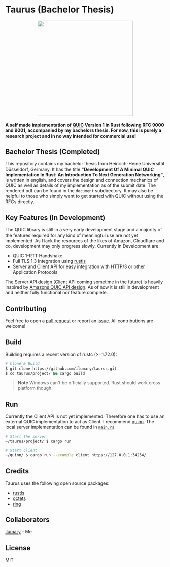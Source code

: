 <h1>
  <br>
  Taurus (Bachelor Thesis)
  <br>
</h1>
<div align="center">
  <img src="https://coconucos.cs.hhu.de/lehre/bigdata/resources/img/hhu-logo.svg" width=300>
</div>

<h4>A self made implementation of <a href="https://datatracker.ietf.org/doc/html/rfc9000">QUIC</a> Version 1 in Rust following RFC 9000 and 9001, accompanied by my bachelors thesis. For now, this is purely a research project and in no way intended for commercial use!</h4>

## Bachelor Thesis (Completed)
This repository contains my bachelor thesis from Heinrich-Heine Universität Düsseldorf, Germany. It has the title <b>"Development Of A Minimal QUIC Implementation In Rust: An Introduction To Next Generation Networking"</b>, is written in english, and covers the design and connection mechanics of QUIC as well as details of my implementation as of the submit date. The rendered pdf can be found in the `document` subdirectory. It may also be helpful to those who simply want to get started with QUIC without using the RFCs directly.

## Key Features (In Development)

The QUIC library is still in a very early development stage and a majority of the features required for any kind of meaningful use are not yet implemented. As I lack the resources of the likes of Amazon, Cloudflare and co, development may only progress slowly. Currently in Development are:

* QUIC 1-RTT Handshake 
* Full TLS 1.3 Integration using <a href="https://github.com/rustls/rustls">rustls</a>  
* Server and Client API for easy integration with HTTP/3 or other Application Protocols
  
The Server API design (Client API coming sometime in the future) is heavily inspired by <a href="https://github.com/aws/s2n-quic">Amazons QUIC API design</a>. As of now it is still in development and neither fully functional nor feature complete. 

## Contributing

Feel free to open a <a href="https://github.com/ilumary/taurus/pulls">pull request</a> or report an <a href="https://github.com/ilumary/taurus/issues">issue</a>. All contributions are welcome!

## Build

Building requires a recent version of rustc (>=1.72.0):

```bash
# Clone & Build
$ git clone https://github.com/ilumary/taurus.git
$ cd taurus/project/ && cargo build
```

> **Note**
> Windows can't be officially supported. Rust should work cross platform though.

## Run

Currently the Client API is not yet implemented. Therefore one has to use an external QUIC implementation to act as Client. I recommend [quinn](https://github.com/quinn-rs/quinn). The local server implementation can be found in [`main.rs`](./project/src/main.rs).

```bash
# Start the server
~/taurus/project/ $ cargo run
```

```bash
# Start client
~/quinn/ $ cargo run --example client https://127.0.0.1:34254/
```

## Credits

Taurus uses the following open source packages:

- [rustls](https://github.com/rustls/rustls/)
- [octets](https://docs.rs/octets/latest/octets/)
- [ring](https://github.com/briansmith/ring/)

## Collaborators

[ilumary](https://github.com/ilumary) - Me

## License

MIT
